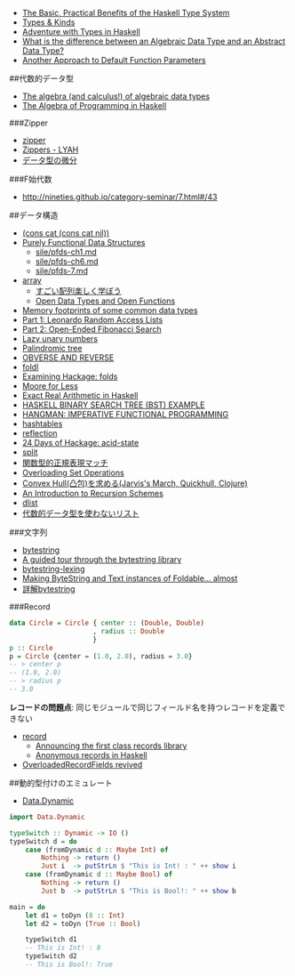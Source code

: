 * [The Basic, Practical Benefits of the Haskell Type System](http://mechanical-elephant.com/thoughts/2015-08-10-the-pratical-benefits-of-haskell-typesystem/)
* [Types & Kinds](http://slpopejoy.github.io/2015/04/10/Types/)
* [Adventure with Types in Haskell](https://www.youtube.com/watch?v=6COvD8oynmI)
* [What is the difference between an Algebraic Data Type and an Abstract Data Type?](http://www.reddit.com/r/haskell/comments/38grqx/what_is_the_difference_between_an_algebraic_data/)
* [Another Approach to Default Function Parameters](https://ocharles.org.uk/blog/posts/2015-07-23-another-approach-to-default-variables.html)

##代数的データ型
* [The algebra (and calculus!) of algebraic data types](https://codewords.recurse.com/issues/three/algebra-and-calculus-of-algebraic-data-types)
* [The Algebra of Programming in Haskell](http://www.cs.ox.ac.uk/research/pdt/ap/dgp/workshop2004/oliveira.pdf)

###Zipper
* [zipper](https://hackage.haskell.org/package/zipper)
* [Zippers - LYAH](http://learnyouahaskell.com/zippers)
* [データ型の微分](http://ja.wikibooks.org/wiki/Haskell/Zippers#.E3.83.87.E3.83.BC.E3.82.BF.E5.9E.8B.E3.81.AE.E5.BE.AE.E5.88.86)

###F始代数
* http://nineties.github.io/category-seminar/7.html#/43

##データ構造
* [(cons cat (cons cat nil))](https://twitter.com/lvsn/status/533685461957349376)
* [Purely Functional Data Structures](http://www.cs.cmu.edu/~rwh/theses/okasaki.pdf)
  * [sile/pfds-ch1.md](https://gist.github.com/sile/e0cb80dc021ecb2d772d)
  * [sile/pfds-ch6.md](https://gist.github.com/sile/8fc169d694fa5f02fe2c)
  * [sile/pfds-7.md](https://gist.github.com/sile/9861a9d240eeb55555c2)
* [array](https://hackage.haskell.org/package/array)
  * [すごい配列楽しく学ぼう](http://www.slideshare.net/xenophobia__/ss-14558187)
  * [Open Data Types and Open Functions](https://www.cs.ox.ac.uk/people/ralf.hinze/publications/PPDP06.pdf)
* [Memory footprints of some common data types](http://blog.johantibell.com/2011/06/memory-footprints-of-some-common-data.html)
* [Part 1: Leonardo Random Access Lists](https://www.fpcomplete.com/user/edwardk/fibonacci/leonardo)
* [Part 2: Open-Ended Fibonacci Search](https://www.fpcomplete.com/user/edwardk/fibonacci/search)
* [Lazy unary numbers](http://www.edofic.com/posts/2015-05-03-unary-numbers.html)
* [Palindromic tree](http://adilet.org/blog/25-09-14/)
* [OBVERSE AND REVERSE](http://www.stackbuilders.com/news/obverse-and-reverse)
* [foldl](https://hackage.haskell.org/package/foldl)
* [Examining Hackage: folds](http://jozefg.bitbucket.org/posts/2014-12-27-folds.html)
* [Moore for Less](https://www.fpcomplete.com/user/edwardk/moore)
* [Exact Real Arithmetic in Haskell](https://www.youtube.com/watch?v=LJQgYBQFtSE)
* [HASKELL BINARY SEARCH TREE (BST) EXAMPLE](http://haskelle.blogspot.jp/2015/06/haskell-binary-search-tree-bst-example.html)
* [HANGMAN: IMPERATIVE FUNCTIONAL PROGRAMMING](http://www.stackbuilders.com/news/hangman-imperative-functional-programming)
* [hashtables](https://hackage.haskell.org/package/hashtables)
* [reflection](http://hackage.haskell.org/package/reflection)
* [24 Days of Hackage: acid-state](https://ocharles.org.uk/blog/posts/2013-12-14-24-days-of-hackage-acid-state.html)
* [split](https://hackage.haskell.org/package/split)
* [関数型的正規表現マッチ](https://research.preferred.jp/2010/11/regexp-play/)
* [Overloading Set Operations](http://athanclark.github.io/posts/2015-08-07-overloading-sets.html)
* [Convex Hull(凸包)を求める(Jarvis's March, Quickhull, Clojure)](http://uid0130.blogspot.jp/2015/08/convex-hulljarviss-march-quickhull.html)
* [An Introduction to Recursion Schemes](http://patrickthomson.ghost.io/an-introduction-to-recursion-schemes/)
* [dlist](http://hackage.haskell.org/package/dlist)
* [代数的データ型を使わないリスト](http://maoe.hatenadiary.jp/entry/20110402/1301677925)

###文字列
* [bytestring](https://hackage.haskell.org/package/bytestring)
* [A guided tour through the bytestring library](http://meiersi.github.io/HaskellerZ/meetups/2012%2001%2019%20-%20The%20bytestring%20library/slides.html)
* [bytestring-lexing](http://hackage.haskell.org/package/bytestring-lexing)
* [Making ByteString and Text instances of Foldable… almost](http://aaronrotenberg.com/blog/2015/08/making-bytestring-and-text-instances-of-foldable-almost/)
* [詳解bytestring](http://maoe.hatenadiary.jp/entry/2013/12/23/221834)

###Record

```haskell
data Circle = Circle { center :: (Double, Double)
                     , radius :: Double
                     }
p :: Circle
p = Circle {center = (1.0, 2.0), radius = 3.0}
-- > center p
-- (1.0, 2.0)
-- > radius p
-- 3.0
```

**レコードの問題点**: 同じモジュールで同じフィールド名を持つレコードを定義できない

* [record](http://hackage.haskell.org/package/record)
  * [Announcing the first class records library](http://nikita-volkov.github.io/record/)
  * [Anonymous records in Haskell](http://www.techcast.com/events/bigtechday8/maffei-1005/?q=maffei-1005)
* [OverloadedRecordFields revived](http://www.well-typed.com/blog/2015/03/overloadedrecordfields-revived/)

##動的型付けのエミュレート
* [Data.Dynamic](https://hackage.haskell.org/package/base/docs/Data-Dynamic.html)

```haskell
import Data.Dynamic

typeSwitch :: Dynamic -> IO ()
typeSwitch d = do
    case (fromDynamic d :: Maybe Int) of
        Nothing -> return ()
        Just i  -> putStrLn $ "This is Int! : " ++ show i
    case (fromDynamic d :: Maybe Bool) of
        Nothing -> return ()
        Just b  -> putStrLn $ "This is Bool!: " ++ show b

main = do
    let d1 = toDyn (8 :: Int)
    let d2 = toDyn (True :: Bool)

    typeSwitch d1
    -- This is Int! : 8
    typeSwitch d2
    -- This is Bool!: True
```
